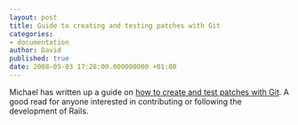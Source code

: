 ```yaml
---
layout: post
title: Guide to creating and testing patches with Git
categories:
- documentation
author: David
published: true
date: 2008-05-03 17:28:00.000000000 +01:00
---
```

<p>Michael has written up a guide on <a href="http://rails.lighthouseapp.com/projects/8994/sending-patches">how to create and test patches with Git</a>. A good read for anyone interested in contributing or following the development of Rails.</p>